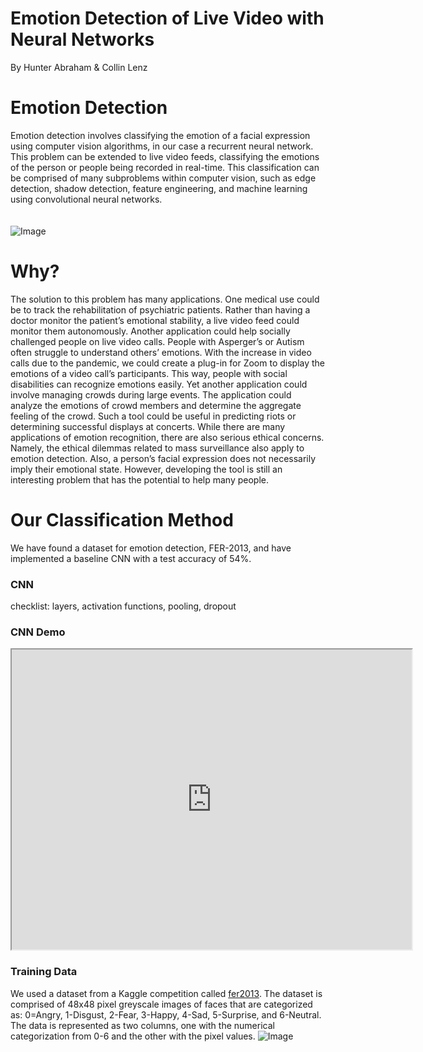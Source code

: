 # Emotion Detection of Live Video with Neural Networks
By Hunter Abraham & Collin Lenz

# Emotion Detection
Emotion detection involves classifying the emotion of a facial expression using computer vision algorithms, in our case a recurrent neural network. This problem can be extended to live video feeds, classifying the emotions of the person or people being recorded in real-time. This classification can be comprised of many subproblems within computer vision, such as edge detection, shadow detection, feature engineering, and machine learning using convolutional neural networks.  
<br/><br/>
![Image](https://cdn.vox-cdn.com/thumbor/GyrGqYz79xml_3VBPE-lXLf6zv0=/0x0:1592x1064/1200x0/filters:focal(0x0:1592x1064):no_upscale()/cdn.vox-cdn.com/uploads/chorus_asset/file/18334536/ll_1.png)  

# Why?
The solution to this problem has many applications. One medical use could be to track the rehabilitation of psychiatric patients. Rather than having a doctor monitor the patient’s emotional stability, a live video feed could monitor them autonomously. Another application could help socially challenged people on live video calls. People with Asperger’s or Autism often struggle to understand others’ emotions. With the increase in video calls due to the pandemic, we could create a plug-in for Zoom to display the emotions of a video call’s participants. This way, people with social disabilities can recognize emotions easily. Yet another application could involve managing crowds during large events. The application could analyze the emotions of crowd members and determine the aggregate feeling of the crowd. Such a tool could be useful in predicting riots or determining successful displays at concerts. While there are many applications of emotion recognition, there are also serious ethical concerns. Namely, the ethical dilemmas related to mass surveillance also apply to emotion detection. Also, a person’s facial expression does not necessarily imply their emotional state. However, developing the tool is still an interesting problem that has the potential to help many people.

# Our Classification Method
We have found a dataset for emotion detection, FER-2013, and have implemented a baseline CNN with a test accuracy of 54%.

### CNN 
checklist: layers, activation functions, pooling, dropout

### CNN Demo
<iframe src="https://drive.google.com/file/d/1I2QBX-pL_4PUfm22vcZstMRKvJk77ac7/preview" width="640" height="480" allow="autoplay"></iframe>

### Training Data
We used a dataset from a Kaggle competition called [fer2013](https://www.kaggle.com/deadskull7/fer2013). The dataset is comprised of 48x48 pixel greyscale images of faces that are categorized as: 0=Angry, 1-Disgust, 2-Fear, 3-Happy, 4-Sad, 5-Surprise, and 6-Neutral. The data is represented as two columns, one with the numerical categorization from 0-6 and the other with the pixel values.  ![Image](https://production-media.paperswithcode.com/datasets/FER2013-0000001434-01251bb8_415HDzL.jpg)




